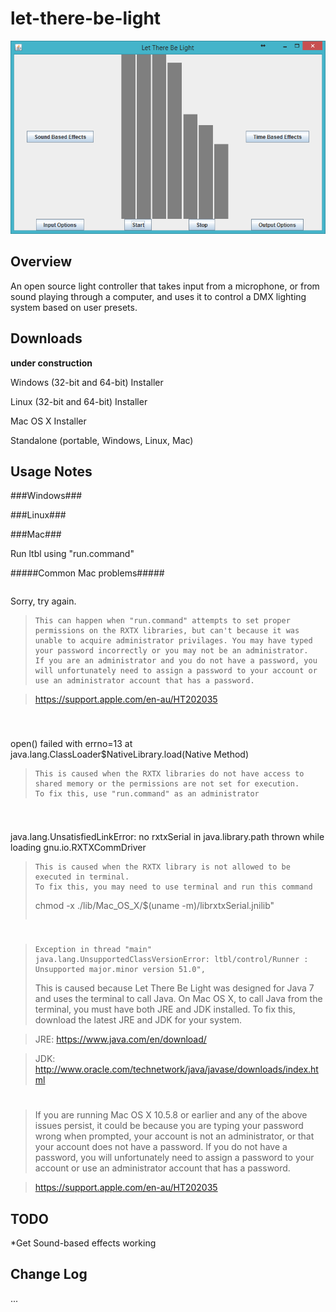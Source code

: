 let-there-be-light
=========

![Screenshot](https://github.com/natedawg1013/let-there-be-light/raw/dev/img/screenshot1.png)

Overview
--------
An open source light controller that takes input from a microphone, or from sound playing through a computer, and uses it to control a DMX lighting system based on user presets.

Downloads
---------
**under construction**

Windows (32-bit and 64-bit) Installer

Linux (32-bit and 64-bit) Installer

Mac OS X Installer

Standalone (portable, Windows, Linux, Mac)


Usage Notes
--------
###Windows###

###Linux###

###Mac###

Run ltbl using "run.command"

#####Common Mac problems#####
>```
Sorry, try again.
>```
>This can happen when "run.command" attempts to set proper permissions on the RXTX libraries, but can't because it was unable to acquire administrator privilages. You may have typed your password incorrectly or you may not be an administrator.
>If you are an administrator and you do not have a password, you will unfortunately need to assign a password to your account or use an administrator account that has a password.

>https://support.apple.com/en-au/HT202035

#

>```
open() failed with errno=13
	at java.lang.ClassLoader$NativeLibrary.load(Native Method)
>```
>This is caused when the RXTX libraries do not have access to shared memory or the permissions are not set for execution.
>To fix this, use "run.command" as an administrator

#

>```
java.lang.UnsatisfiedLinkError: no rxtxSerial in java.library.path thrown while loading gnu.io.RXTXCommDriver
>```
>This is caused when the RXTX library is not allowed to be executed in terminal.
>To fix this, you may need to use terminal and run this command
>```
>chmod -x ./lib/Mac_OS_X/$(uname -m)/librxtxSerial.jnilib"
>```

#

>```
>Exception in thread "main" java.lang.UnsupportedClassVersionError: ltbl/control/Runner : Unsupported major.minor version 51.0",
>```
>This is caused because Let There Be Light was designed for Java 7 and uses the terminal to call Java. On Mac OS X, to call Java from the terminal, you must have both JRE and JDK installed.
>To fix this, download the latest JRE and JDK for your system.

>JRE: https://www.java.com/en/download/

>JDK: http://www.oracle.com/technetwork/java/javase/downloads/index.html

#
>If you are running Mac OS X 10.5.8 or earlier and any of the above issues persist, it could be because you are typing your password wrong when prompted, your account is not an administrator, or that your account does not have a password.
>If you do not have a password, you will unfortunately need to assign a password to your account or use an administrator account that has a password.

>https://support.apple.com/en-au/HT202035

TODO
----
*Get Sound-based effects working

Change Log
----------
...
